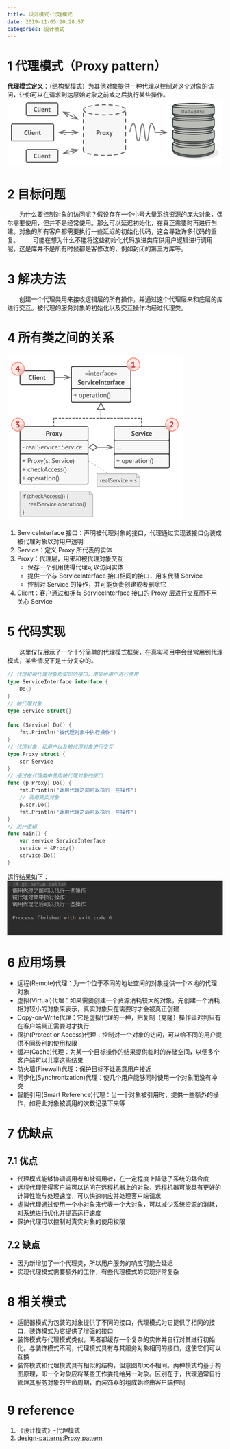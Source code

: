 ```yaml
---
title: 设计模式-代理模式
date: 2019-11-05 20:28:57
categories: 设计模式
---
```

# 1 代理模式（Proxy pattern）
**代理模式定义**：（结构型模式）为其他对象提供一种代理以控制对这个对象的访问，让你可以在请求到达原始对象之前或之后执行某些操作。
![](../img/设计模式-代理模式/1.png)
# 2 目标问题
&emsp;&emsp;为什么要控制对象的访问呢？假设存在一个小号大量系统资源的庞大对象，偶尔需要使用，但并不是经常使用。那么可以延迟初始化，在真正需要时再进行创建。对象的所有客户都需要执行一些延迟的初始化代码，这会导致许多代码的重复。
&emsp;&emsp;可能在想为什么不能将这些初始化代码放进类库供用户逻辑进行调用呢，这是库并不是所有时候都是客修改的，例如封闭的第三方库等。

# 3 解决方法
&emsp;&emsp;创建一个代理类用来接收逻辑层的所有操作，并通过这个代理层来和底层的库进行交互。被代理的服务对象的初始化以及交互操作均经过代理类。

# 4 所有类之间的关系
![](../img/设计模式-代理模式/2.png)
1. ServiceInterface 接口：声明被代理对象的接口，代理通过实现该接口伪装成被代理对象以对用户透明
2. Service：定义 Proxy 所代表的实体
3. Proxy：代理层，用来和被代理对象交互
   - 保存一个引用使得代理可以访问实体
   - 提供一个与 ServiceInterface 接口相同的接口，用来代替 Service
   - 控制对 Service 的操作，并可能负责创建或者删除它
4. Client：客户通过和拥有 ServiceInterface 接口的 Proxy 层进行交互而不用关心 Service

# 5 代码实现
&emsp;&emsp;这里仅仅展示了一个十分简单的代理模式框架，在真实项目中会经常用到代理模式，某些情况下是十分复杂的。
```go
// 代理和被代理对象均实现的接口，用来给用户进行使用
type ServiceInterface interface {
	Do()
}
// 被代理对象
type Service struct{}

func (Service) Do() {
	fmt.Println("被代理对象中执行操作")
}
// 代理对象，和用户以及被代理对象进行交互
type Proxy struct {
	ser Service
}
// 通过在代理类中使用被代理对象的接口
func (p Proxy) Do() {
	fmt.Println("调用代理之前可以执行一些操作")
	// 调用真实对象
	p.ser.Do()
	fmt.Println("调用代理之后可以执行一些操作")
}
// 用户逻辑
func main() {
	var service ServiceInterface
	service = &Proxy{}
	service.Do()
}

```
运行结果如下：
![](../img/设计模式-代理模式/3.png)
# 6 应用场景
- 远程(Remote)代理：为一个位于不同的地址空间的对象提供一个本地的代理对象
- 虚拟(Virtual)代理：如果需要创建一个资源消耗较大的对象，先创建一个消耗相对较小的对象来表示，真实对象只在需要时才会被真正创建
- Copy-on-Write代理：它是虚拟代理的一种，把复制（克隆）操作延迟到只有在客户端真正需要时才执行
- 保护(Protect or Access)代理：控制对一个对象的访问，可以给不同的用户提供不同级别的使用权限
- 缓冲(Cache)代理：为某一个目标操作的结果提供临时的存储空间，以便多个客户端可以共享这些结果
- 防火墙(Firewall)代理：保护目标不让恶意用户接近
- 同步化(Synchronization)代理：使几个用户能够同时使用一个对象而没有冲突
- 智能引用(Smart Reference)代理：当一个对象被引用时，提供一些额外的操作，如将此对象被调用的次数记录下来等

# 7 优缺点

## 7.1 优点
- 代理模式能够协调调用者和被调用者，在一定程度上降低了系统的耦合度
- 远程代理使得客户端可以访问在远程机器上的对象，远程机器可能具有更好的计算性能与处理速度，可以快速响应并处理客户端请求
- 虚拟代理通过使用一个小对象来代表一个大对象，可以减少系统资源的消耗，对系统进行优化并提高运行速度
- 保护代理可以控制对真实对象的使用权限

## 7.2 缺点
- 因为新增加了一个代理类，所以用户服务的响应可能会延迟
- 实现代理模式需要额外的工作，有些代理模式的实现非常复杂

# 8 相关模式
- 适配器模式为包装的对象提供了不同的接口，代理模式为它提供了相同的接口，装饰模式为它提供了增强的接口
- 装饰模式与代理模式类似，两者都缓存一个复杂的实体并自行对其进行初始化。与装饰模式不同，代理模式具有与其服务对象相同的接口，这使它们可以互换
- 装饰模式和代理模式具有相似的结构，但意图却大不相同。两种模式均基于构图原理，即一个对象应将某些工作委托给另一对象。区别在于，代理通常自行管理其服务对象的生命周期，而装饰器的组成始终由客户端控制

# 9 reference
1. 《设计模式》-代理模式
2. [design-patterns:Proxy pattern](https://refactoring.guru/design-patterns/proxy)
